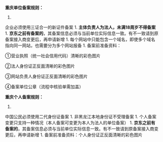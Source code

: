 **重庆单位备案规则：**

1. 
企业必须使用三证合一的新证件备案
1. 
**主体负责人为法人，未满18周岁不得备案**
1. 
**京东之前有备案的**，其备案信息必须与当前单位实际信息一致。有不一致请到原备案接入商变更后，再申请新增
1. 
每个网站中只能包含一个域名，即使多个域名指向同一网站，也需要分为多个网站报备
1. 
备案前准备资料：

①营业执照（统一社会信用代码）清晰的彩色图片

②法人身份证正反面清晰的彩色图片

③网站负责人身份证正反面清晰的彩色图片

④备案单位公章（流程中核验单需加盖）

**重庆个人备案规则：**

1. 
中国公民必须使用二代身份证备案
1. 
非黑龙江本地身份证不受理备案
1. 
个人备案变更只支持一种情况（本人备案可变更为本人为法人的单位备案）
1. 
**京东之前有备案的**，其备案信息必须与当前单位实际信息一致。有不一致请到原备案接入商变更后，再申请新增
1. 
备案前准备资料：个人身份证正反面清晰的彩色图片